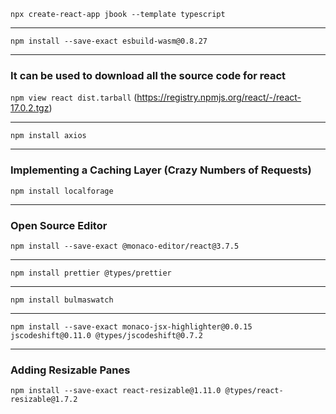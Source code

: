 `npx create-react-app jbook --template typescript`

--------
`npm install --save-exact esbuild-wasm@0.8.27`

--------
### It can be used to download all the source code for react
`npm view react dist.tarball` (https://registry.npmjs.org/react/-/react-17.0.2.tgz)

--------
`npm install axios`

--------
### Implementing a Caching Layer (Crazy Numbers of Requests)
`npm install localforage`

--------
### Open Source Editor
`npm install --save-exact @monaco-editor/react@3.7.5`

--------
`npm install prettier @types/prettier`

--------
`npm install bulmaswatch`

--------
`npm install --save-exact monaco-jsx-highlighter@0.0.15 jscodeshift@0.11.0 @types/jscodeshift@0.7.2`

--------
### Adding Resizable Panes
`npm install --save-exact react-resizable@1.11.0 @types/react-resizable@1.7.2`